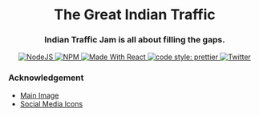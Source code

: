 <h1 align="center"> The Great Indian Traffic</h1> 
<h3 align="center"> Indian Traffic Jam is all about filling the gaps.</h3> 

<p align="center">
  <a href="https://nodejs.org/en/blog/release/v12.13.0/">
  <img alt="NodeJS" src="https://img.shields.io/badge/node-12.14.1-important?style=flat-square" />
  </a>
  <a href="https://www.npmjs.com/package/npm/v/6.13.4">
  <img alt="NPM" src="https://img.shields.io/badge/npm-6.13.7-blueviolet?style=flat-square" />
  </a>
  <a href="https://reactjs.org/">
  <img alt="Made With React" src="https://img.shields.io/badge/made%20with-react-61DAFB?style=flat-square" />
  </a>
  <a href="https://github.com/prettier/prettier">
  <img alt="code style: prettier" src="https://img.shields.io/badge/code_style-prettier-ff69b4.svg?style=flat-square?style=flat-square" />
  </a>
  <a href="https://twitter.com/intent/tweet?text=Check+out+this+cool+website&url=https%3A%2F%2Ftgit.vercel.app%2F" target="_blank"  rel="noopener noreferrer">
  <img alt="Twitter" src="https://img.shields.io/twitter/url?url=https%3A%2F%2Fgithub.com%2Fdazzlerkumar%2FThe-Great-Indian-Traffic%2F" />
  </a>
  <br/>
</p>



### Acknowledgement
 - [Main Image](https://www.clipartmax.com/download/m2i8b1i8N4m2G6m2_horn-ok-please-logo/)
 - [Social Media Icons](https://iconscout.com/contributors/flat-icons)